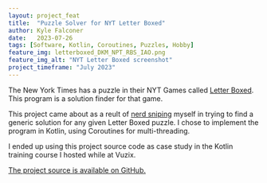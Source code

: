 ```yaml
---
layout: project_feat
title:  "Puzzle Solver for NYT Letter Boxed"
author: Kyle Falconer
date:   2023-07-26
tags: [Software, Kotlin, Coroutines, Puzzles, Hobby]
feature_img: letterboxed_DKM_NPT_RBS_IAO.png
feature_img_alt: "NYT Letter Boxed screenshot"
project_timeframe: "July 2023"
---
```


The New York Times has a puzzle in their NYT Games called [Letter Boxed][1]. This program is a solution finder for that game.

This project came about as a reult of [nerd sniping][3] myself in trying to find a generic solution for any given Letter Boxed puzzle. I chose to implement the program in Kotlin, using Coroutines for multi-threading.

I ended up using this project source code as case study in the Kotlin training course I hosted while at Vuzix.

[The project source is available on GitHub.][2]

[1]: https://www.nytimes.com/puzzles/letter-boxed
[2]: https://github.com/Kyle-Falconer/LetterBoxedPuzzleSolver
[3]: https://xkcd.com/356/